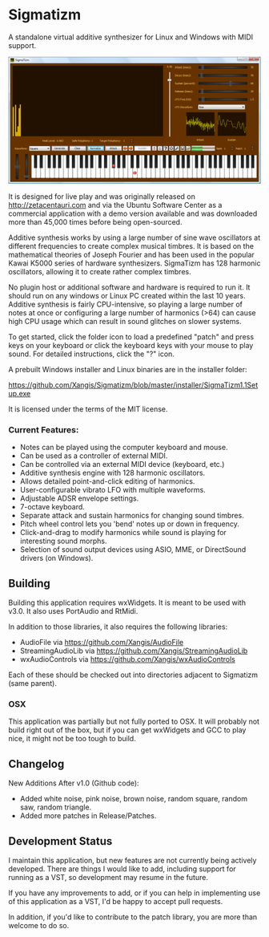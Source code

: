 # Sigmatizm

A standalone virtual additive synthesizer for Linux and Windows with MIDI support.

![Sigmatizm Screenshot](https://github.com/Xangis/Sigmatizm/blob/master/images/Sigmatizm0.96.png)

It is designed for live play and was originally released on http://zetacentauri.com 
and via the Ubuntu Software Center as a commercial application with a demo version
available and was downloaded more than 45,000 times before being open-sourced.

Additive synthesis works by using a large number of sine wave oscillators at different 
frequencies to create complex musical timbres. It is based on the mathematical theories 
of Joseph Fourier and has been used in the popular Kawai K5000 series of hardware 
synthesizers. SigmaTizm has 128 harmonic oscillators, allowing it to create rather 
complex timbres.

No plugin host or additional software and hardware is required to run it. It should run 
on any windows or Linux PC created within the last 10 years. Additive synthesis is fairly 
CPU-intensive, so playing a large number of notes at once or configuring a large number 
of harmonics (>64) can cause high CPU usage which can result in sound glitches on slower 
systems.

To get started, click the folder icon to load a predefined "patch" and press keys on your 
keyboard or click the keyboard keys with your mouse to play sound. For detailed 
instructions, click the "?" icon.

A prebuilt Windows installer and Linux binaries are in the installer folder:

https://github.com/Xangis/Sigmatizm/blob/master/installer/SigmaTizm1.1Setup.exe

It is licensed under the terms of the MIT license.

### Current Features:

- Notes can be played using the computer keyboard and mouse.
- Can be used as a controller of external MIDI.
- Can be controlled via an external MIDI device (keyboard, etc.)
- Additive synthesis engine with 128 harmonic oscillators.
- Allows detailed point-and-click editing of harmonics.
- User-configurable vibrato LFO with multiple waveforms.
- Adjustable ADSR envelope settings.
- 7-octave keyboard.
- Separate attack and sustain harmonics for changing sound timbres.
- Pitch wheel control lets you 'bend' notes up or down in frequency.
- Click-and-drag to modify harmonics while sound is playing for interesting sound morphs.
- Selection of sound output devices using ASIO, MME, or DirectSound drivers (on Windows).

## Building

Building this application requires wxWidgets. It is meant to be used with v3.0. It also
uses PortAudio and RtMidi.

In addition to those libraries, it also requires the following libraries:

- AudioFile via https://github.com/Xangis/AudioFile
- StreamingAudioLib via https://github.com/Xangis/StreamingAudioLib
- wxAudioControls via https://github.com/Xangis/wxAudioControls

Each of these should be checked out into directories adjacent to Sigmatizm (same parent).

### OSX

This application was partially but not fully ported to OSX. It will probably not build 
right out of the box, but if you can get wxWidgets and GCC to play nice, it might not be
too tough to build.

## Changelog

New Additions After v1.0 (Github code):

- Added white noise, pink noise, brown noise, random square, random saw, random triangle.
- Added more patches in Release/Patches.

## Development Status

I maintain this application, but new features are not currently being
actively developed. There are things I would like to add, including support
for running as a VST, so development may resume in the future.

If you have any improvements to add, or if you can help in implementing use
of this application as a VST, I'd be happy to accept pull requests.

In addition, if you'd like to contribute to the patch library, you are more 
than welcome to do so.
